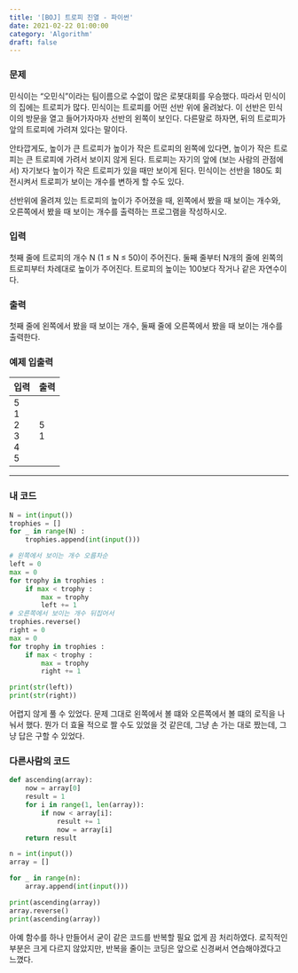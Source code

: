 ```yaml
---
title: '[BOJ] 트로피 진열 - 파이썬'
date: 2021-02-22 01:00:00
category: 'Algorithm'
draft: false
---
```


### 문제

민식이는 “오민식”이라는 팀이름으로 수없이 많은 로봇대회를 우승했다. 따라서 민식이의 집에는 트로피가 많다. 민식이는 트로피를 어떤 선반 위에 올려놨다. 이 선반은 민식이의 방문을 열고 들어가자마자 선반의 왼쪽이 보인다. 다른말로 하자면, 뒤의 트로피가 앞의 트로피에 가려져 있다는 말이다.

안타깝게도, 높이가 큰 트로피가 높이가 작은 트로피의 왼쪽에 있다면, 높이가 작은 트로피는 큰 트로피에 가려서 보이지 않게 된다. 트로피는 자기의 앞에 (보는 사람의 관점에서) 자기보다 높이가 작은 트로피가 있을 때만 보이게 된다. 민식이는 선반을 180도 회전시켜서 트로피가 보이는 개수를 변하게 할 수도 있다.

선반위에 올려져 있는 트로피의 높이가 주어졌을 때, 왼쪽에서 봤을 때 보이는 개수와, 오른쪽에서 봤을 때 보이는 개수를 출력하는 프로그램을 작성하시오.

### 입력

첫째 줄에 트로피의 개수 N (1 ≤ N ≤ 50)이 주어진다. 둘째 줄부터 N개의 줄에 왼쪽의 트로피부터 차례대로 높이가 주어진다. 트로피의 높이는 100보다 작거나 같은 자연수이다.

### 출력

첫째 줄에 왼쪽에서 봤을 때 보이는 개수, 둘째 줄에 오른쪽에서 봤을 때 보이는 개수를 출력한다.

### 예제 입출력

| 입력                                      | 출력      |
| ----------------------------------------- | --------- |
| 5 </br> 1 </br> 2 </br> 3 </br> 4 </br> 5 | 5 </br> 1 |

---

### 내 코드

```python
N = int(input())
trophies = []
for _ in range(N) :
    trophies.append(int(input()))

# 왼쪽에서 보이는 개수 오름차순
left = 0
max = 0
for trophy in trophies :
    if max < trophy :
        max = trophy
        left += 1
# 오른쪽에서 보이는 개수 뒤집어서
trophies.reverse()
right = 0
max = 0
for trophy in trophies :
    if max < trophy :
        max = trophy
        right += 1

print(str(left))
print(str(right))

```

어렵지 않게 풀 수 있었다. 문제 그대로 왼쪽에서 볼 떄와 오른쪽에서 볼 떄의 로직을 나눠서 했다. 뭔가 더 효율 적으로 짤 수도 있었을 것 같은데, 그냥 손 가는 대로 짰는데, 그냥 답은 구할 수 있었다.

### 다른사람의 코드

```python
def ascending(array):
    now = array[0]
    result = 1
    for i in range(1, len(array)):
        if now < array[i]:
            result += 1
            now = array[i]
    return result

n = int(input())
array = []

for _ in range(n):
    array.append(int(input()))

print(ascending(array))
array.reverse()
print(ascending(array))
```

아예 함수를 하나 만들어서 굳이 같은 코드를 반복할 필요 없게 끔 처리하였다. 로직적인 부분은 크게 다르지 않았지만, 반복을 줄이는 코딩은 앞으로 신경써서 연습해야겠다고 느꼈다.
